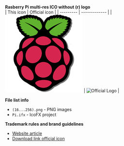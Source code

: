 __Rasberry Pi multi-res ICO without (r) logo__  
| This icon | Official icon |
| --------- | ------------- |
| ![RPi](https://raw.githubusercontent.com/iiiypuk/rpi-icon/master/256.png) | ![Official Logo](https://www.raspberrypi.org/wp-content/uploads/2012/03/raspberry-pi-logo.png) |

__File list info__
- `(16...256).png` - PNG images
- `Pi.ifx` - IcoFX project

__Trademark rules and brand guidelines__  
- [Website article](https://www.raspberrypi.org/trademark-rules/)  
- [Download link official icon](https://www.raspberrypi.org/wp-content/uploads/2012/03/raspberry-pi-logo.png)
